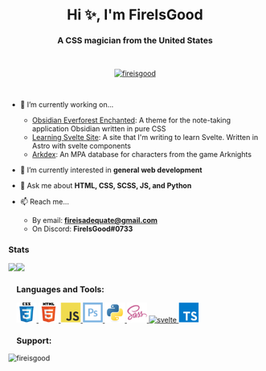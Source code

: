 <!---
FireIsGood/FireIsGood is a ✨ special ✨ repository because its `README.md` (this file) appears on your GitHub profile.
You can click the Preview link to take a look at your changes.
--->

<h1 align="center">Hi ✨, I'm FireIsGood</h1>
<h3 align="center">A CSS magician from the United States</h3>

<br>

<p align="center"> <a href="https://github.com/ryo-ma/github-profile-trophy"><img src="https://github-profile-trophy.vercel.app/?username=fireisgood&column=5&title=MultiLanguage,Commits,Stars,Issues,PullRequest" alt="fireisgood" /></a></p>

<br>

- 🔭 I’m currently working on...
  - [Obsidian Everforest Enchanted](https://github.com/FireIsGood/obsidian-everforest): A theme for the note-taking application Obsidian written in pure CSS
  - [Learning Svelte Site](https://github.com/FireIsGood/learning-svelte-site): A site that I'm writing to learn Svelte. Written in Astro with svelte components
  - [Arkdex](https://github.com/FireIsGood/arkdex): An MPA database for characters from the game Arknights

- 🌱 I’m currently interested in **general web development**

- 💬 Ask me about **HTML, CSS, SCSS, JS, and Python**

- 📫 Reach me...
  - By email: **fireisadequate@gmail.com**
  - On Discord: **FireIsGood#0733**

### Stats

<div>
  <img height="170" align="left" src="https://github-readme-stats.vercel.app/api?username=fireisgood&count_private=true&include_all_commits=true" />
  <img src="https://github-readme-stats.vercel.app/api/top-langs/?username=fireisgood&layout=compact" />
</div>


### Languages and Tools:
<p align="left"> <a href="https://www.w3schools.com/css/" target="_blank" rel="noreferrer"> <img src="https://raw.githubusercontent.com/devicons/devicon/master/icons/css3/css3-original-wordmark.svg" alt="css3" width="40" height="40"/> </a> <a href="https://www.w3.org/html/" target="_blank" rel="noreferrer"> <img src="https://raw.githubusercontent.com/devicons/devicon/master/icons/html5/html5-original-wordmark.svg" alt="html5" width="40" height="40"/> </a> <a href="https://developer.mozilla.org/en-US/docs/Web/JavaScript" target="_blank" rel="noreferrer"> <img src="https://raw.githubusercontent.com/devicons/devicon/master/icons/javascript/javascript-original.svg" alt="javascript" width="40" height="40"/> </a> <a href="https://www.photoshop.com/en" target="_blank" rel="noreferrer"> <img src="https://raw.githubusercontent.com/devicons/devicon/master/icons/photoshop/photoshop-line.svg" alt="photoshop" width="40" height="40"/> </a> <a href="https://www.python.org" target="_blank" rel="noreferrer"> <img src="https://raw.githubusercontent.com/devicons/devicon/master/icons/python/python-original.svg" alt="python" width="40" height="40"/> </a> <a href="https://sass-lang.com" target="_blank" rel="noreferrer"> <img src="https://raw.githubusercontent.com/devicons/devicon/master/icons/sass/sass-original.svg" alt="sass" width="40" height="40"/> </a> <a href="https://svelte.dev" target="_blank" rel="noreferrer"> <img src="https://upload.wikimedia.org/wikipedia/commons/1/1b/Svelte_Logo.svg" alt="svelte" width="40" height="40"/> </a> <a href="https://www.typescriptlang.org/" target="_blank" rel="noreferrer"> <img src="https://raw.githubusercontent.com/devicons/devicon/master/icons/typescript/typescript-original.svg" alt="typescript" width="40" height="40"/> </a> </p>


### Support:

<a href="https://ko-fi.com/fireisgood"> <img align="left" src="https://cdn.ko-fi.com/cdn/kofi3.png?v=3" height="50" width="210" alt="fireisgood" /></a>
